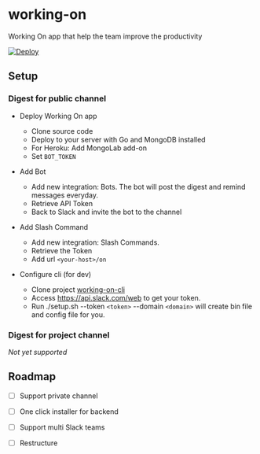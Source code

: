 # working-on
Working On app that help the team improve the productivity

[![Deploy](https://www.herokucdn.com/deploy/button.png)](https://heroku.com/deploy?template=https://github.com/dwarvesf/working-on)

## Setup

### Digest for public channel

* Deploy Working On app

    - Clone source code
    - Deploy to your server with Go and MongoDB installed
    - For Heroku: Add MongoLab add-on
    - Set `BOT_TOKEN`

* Add Bot

    - Add new integration: Bots. The bot will post the digest and remind messages everyday.
    - Retrieve API Token
    - Back to Slack and invite the bot to the channel

* Add Slash Command

    - Add new integration: Slash Commands.
    - Retrieve the Token
    - Add url `<your-host>/on`

* Configure cli (for dev)

    - Clone project [working-on-cli]()
    - Access https://api.slack.com/web to get your token.
    - Run ./setup.sh --token `<token>` --domain `<domain>` will create bin file and config file for you.

### Digest for project channel

_Not yet supported_

## Roadmap

- [ ] Support private channel
- [ ] One click installer for backend
- [ ] Support multi Slack teams
- [ ] Restructure

